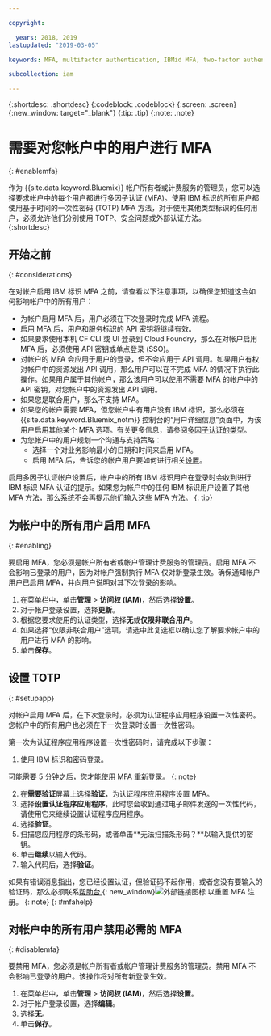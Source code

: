 ```yaml
---

copyright:

  years: 2018, 2019
lastupdated: "2019-03-05"

keywords: MFA, multifactor authentication, IBMid MFA, two-factor authentication, account MFA, time-based one-time passcode, TOTP

subcollection: iam

---
```


{:shortdesc: .shortdesc}
{:codeblock: .codeblock}
{:screen: .screen}
{:new_window: target="_blank"}
{:tip: .tip}
{:note: .note}

# 需要对您帐户中的用户进行 MFA
{: #enablemfa}

作为 {{site.data.keyword.Bluemix}} 帐户所有者或计费服务的管理员，您可以选择要求帐户中的每个用户都进行多因子认证 (MFA)。使用 IBM 标识的所有用户都使用基于时间的一次性密码 (TOTP) MFA 方法，对于使用其他类型标识的任何用户，必须允许他们分别使用 TOTP、安全问题或外部认证方法。  
{:shortdesc}

## 开始之前
{: #considerations}

在对帐户启用 IBM 标识 MFA 之前，请查看以下注意事项，以确保您知道这会如何影响帐户中的所有用户：

* 为帐户启用 MFA 后，用户必须在下次登录时完成 MFA 流程。
* 启用 MFA 后，用户和服务标识的 API 密钥将继续有效。
* 如果要求使用本机 CF CLI 或 UI 登录到 Cloud Foundry，那么在对帐户启用 MFA 后，必须使用 API 密钥或单点登录 (SSO)。
* 对帐户的 MFA 会应用于用户的登录，但不会应用于 API 调用。如果用户有权对帐户中的资源发出 API 调用，那么用户可以在不完成 MFA 的情况下执行此操作。如果用户属于其他帐户，那么该用户可以使用不需要 MFA 的帐户中的 API 密钥，对您帐户中的资源发出 API 调用。
* 如果您是联合用户，那么不支持 MFA。
* 如果您的帐户需要 MFA，但您帐户中有用户没有 IBM 标识，那么必须在 {{site.data.keyword.Bluemix_notm}} 控制台的“用户详细信息”页面中，为该用户启用其他某个 MFA 选项。有关更多信息，请参阅[多因子认证的类型](/docs/iam?topic=iam-types#types)。
* 为您帐户中的用户规划一个沟通与支持策略：
  * 选择一个对业务影响最小的日期和时间来启用 MFA。
  * 启用 MFA 后，告诉您的帐户用户要如何进行相关[设置](/docs/iam?topic=iam-enablemfa#setupapp)。

启用多因子认证帐户设置后，帐户中的所有 IBM 标识用户在登录时会收到进行 IBM 标识 MFA 认证的提示。如果您为帐户中的任何 IBM 标识用户设置了其他 MFA 方法，那么系统不会再提示他们输入这些 MFA 方法。
{: tip}

## 为帐户中的所有用户启用 MFA
{: #enabling}

要启用 MFA，您必须是帐户所有者或帐户管理计费服务的管理员。启用 MFA 不会影响已登录的用户，因为对帐户强制执行 MFA 仅对新登录生效。确保通知帐户用户已启用 MFA，并向用户说明对其下次登录的影响。

1. 在菜单栏中，单击**管理** &gt; **访问权 (IAM)**，然后选择**设置**。
2. 对于帐户登录设置，选择**更新**。
3. 根据您要求使用的认证类型，选择**无**或**仅限非联合用户**。
4. 如果选择“仅限非联合用户”选项，请选中此复选框以确认您了解要求帐户中的用户进行 MFA 的影响。
5. 单击**保存**。

## 设置 TOTP
{: #setupapp}

对帐户启用 MFA 后，在下次登录时，必须为认证程序应用程序设置一次性密码。您帐户中的所有用户也必须在下一次登录时设置一次性密码。

第一次为认证程序应用程序设置一次性密码时，请完成以下步骤：

1. 使用 IBM 标识和密码登录。

  可能需要 5 分钟之后，您才能使用 MFA 重新登录。
  {: note}

2. 在**需要验证**屏幕上选择**验证**，为认证程序应用程序设置 MFA。
3. 选择**设置认证程序应用程序**，此时您会收到通过电子邮件发送的一次性代码，请使用它来继续设置认证程序应用程序。
4. 选择**验证**。
5. 扫描您应用程序的条形码，或者单击**无法扫描条形码？**以输入提供的密钥。
6. 单击**继续**以输入代码。
7. 输入代码后，选择**验证**。

如果有错误消息指出，您已经设置认证，但验证码不起作用，或者您没有要输入的验证码，那么必须联系[帮助台 ](https://www.ibm.com/ibmid/myibm/help/us/helpdesk.html){: new_window}![外部链接图标](../icons/launch-glyph.svg "外部链接图标") 以重置 MFA 注册。
{: note}
{: #mfahelp}

## 对帐户中的所有用户禁用必需的 MFA
{: #disablemfa}

要禁用 MFA，您必须是帐户所有者或帐户管理计费服务的管理员。禁用 MFA 不会影响已登录的用户。该操作将对所有新登录生效。

1. 在菜单栏中，单击**管理** &gt; **访问权 (IAM)**，然后选择**设置**。
2. 对于帐户登录设置，选择**编辑**。
3. 选择**无**。
4. 单击**保存**。

